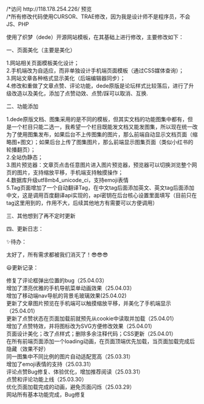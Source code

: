 <p>/*访问  http://118.178.254.226/  预览<br>/*所有修改代码使用CURSOR、TRAE修改，因为我是设计师不是程序员，不会JS、PHP</p>

<p>使用了织梦（dede）开源网站模板，在其基础上进行修改，主要修改如下：</p>
<p>一、页面美化（主要是美化）</p>
<p>1.网站相关页面模板美化设计；<br>
2.手机端改为自适应，而非单独设计手机端页面模板（通过CSS媒体查询）；<br>
3.网站文章各种格式显示美化（后端编辑器同步）；<br>
4.修改和重做了文章点赞、评论功能，dede原版是论坛样式比较落后，进行了升级改造以及美化，添加了点赞动效、点赞/踩可以取消、互换.</p>

<p>二、功能添加</p>
<p>1.dede原版文档、图集采用的是不同的模板，但其实文档的功能图集中都有，但是一个栏目只能二选一，我希望一个栏目既能发文档又能发图集，所以现在统一改为了使用图集发布，如果后台不上传图集的图片，那么前端自动显示文档页面（缩略图+图文）；如果后台上传了图集图片，那么前端显示图集页面（类似小红书的轮播翻页）；<br>
2.全站伪静态；<br>
3.图片预览器：文章页点击任意图片进入图片预览器，预览器可以切换浏览整个网页的图片，支持缩放平移，手机端支持触摸操作；<br>
4.数据库升级utf8mb4_unicode_ci，支持emoji表情<br>
5.Tag页面增加了一个自动翻译Tag，在中文tag后面添加英文、英文tag后面添加中文，这是调用百度翻译api实现的，api密钥在后台核心设置里面填写（目前只在tag这里用到的，作用不大，后续其他地方有需要可以方便调用）</p>

<p>三、其他想到了再不定时更新</p>

<p>四、更新日志：</p>

<p>✨待办：</p>
<p>  太好了，所有需求都被我们消灭了！😎😎😎</p>

<p>😃更新记录：</p>
<p>  修复了评论框弹出位置的bug（25.04.03）<br>
  增加了漂亮优雅的手机导航菜单动画效果（25.04.03）<br>
  增加了移动端nav导航的背景毛玻璃效果(25.04.02)<br>
  更新了文章图片预览在手机端可以触摸缩放平移，并美化了手机端显示（25.04.01）<br>
  更新了点赞状态在页面加载前就预先从cookie中读取并加载（25.04.01）<br>
  增加了点赞特效，并将图标改为SVG方便修改效果（25.04.01）<br>
  页面设计美化；改了点样式；删除多余注释代码；CSS更新（25.04.01）<br>
  在所有前端页面添加一个loading动画，在页面顶端优先加载，当页面加载完成后隐藏（效果不好）<br>
  同一图集中不同比例的图片自动适配宽高（25.03.31）<br>
  增加了emoji表情的支持（25.03.31）<br>
  评论点赞Bug修复、体验优化，增加推荐阅读（25.03.31）<br>
  点赞和评论功能上线（25.03.30）<br>
  优化页面加载完成的动画，避免页面闪烁（25.03.29）<br>
  网站所有基本功能完成，Bug修复</p>

